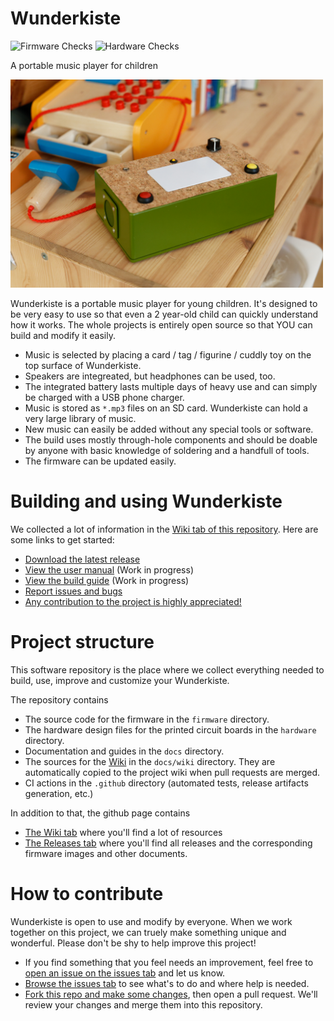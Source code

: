 # Wunderkiste

![Firmware Checks](https://github.com/TheSlowGrowth/Wunderkiste/workflows/Firmware%20Checks/badge.svg?branch=master)
![Hardware Checks](https://github.com/TheSlowGrowth/Wunderkiste/workflows/Hardware%20Checks/badge.svg?branch=master)

A portable music player for children

<a href="https://raw.githubusercontent.com/TheSlowGrowth/Wunderkiste/master/docs/images/photo_wunderkiste_title.jpg"><img src="https://raw.githubusercontent.com/TheSlowGrowth/Wunderkiste/master/docs/images/photo_wunderkiste_title.jpg" width="500"></a>

Wunderkiste is a portable music player for young children. It's designed to be very easy to use so that even a 2 year-old child can quickly understand how it works. The whole projects is entirely open source so that YOU can build and modify it easily.

- Music is selected by placing a card / tag / figurine / cuddly toy on the top surface of Wunderkiste.
- Speakers are integreated, but headphones can be used, too.
- The integrated battery lasts multiple days of heavy use and can simply be charged with a USB phone charger.
- Music is stored as `*.mp3` files on an SD card. Wunderkiste can hold a very large library of music.
- New music can easily be added without any special tools or software.
- The build uses mostly through-hole components and should be doable by anyone with basic knowledge of soldering and a handfull of tools.
- The firmware can be updated easily.

# Building and using Wunderkiste

We collected a lot of information in the [Wiki tab of this repository](https://github.com/TheSlowGrowth/Wunderkiste/wiki). Here are some links to get started:

- [Download the latest release](https://github.com/TheSlowGrowth/Wunderkiste/releases/latest)
- [View the user manual](https://github.com/TheSlowGrowth/Wunderkiste/wiki/3.-How-to-use) (Work in progress)
- [View the build guide](https://github.com/TheSlowGrowth/Wunderkiste/wiki/2.-How-to-build) (Work in progress)
- [Report issues and bugs](https://github.com/TheSlowGrowth/Wunderkiste/issues)
- [Any contribution to the project is highly appreciated!](https://github.com/TheSlowGrowth/Wunderkiste/wiki/5.-How-to-contribute-to-the-project)

# Project structure

This software repository is the place where we collect everything needed to build, use, improve and customize your Wunderkiste.

The repository contains
- The source code for the firmware in the `firmware` directory.
- The hardware design files for the printed circuit boards in the `hardware` directory.
- Documentation and guides in the `docs` directory.
- The sources for the [Wiki](https://github.com/TheSlowGrowth/Wunderkiste/wiki) in the `docs/wiki` directory. They are automatically copied to the project wiki when pull requests are merged.
- CI actions in the `.github` directory (automated tests, release artifacts generation, etc.)

In addition to that, the github page contains
- [The Wiki tab](https://github.com/TheSlowGrowth/Wunderkiste/wiki) where you'll find a lot of resources
- [The Releases tab](https://github.com/TheSlowGrowth/Wunderkiste/releases) where you'll find all releases and the corresponding firmware images and other documents.

# How to contribute

Wunderkiste is open to use and modify by everyone. When we work together on this project, we can truely make something unique and wonderful. Please don't be shy to help improve this project!

- If you find something that you feel needs an improvement, feel free to [open an issue on the issues tab](https://github.com/TheSlowGrowth/Wunderkiste/issues) and let us know.
- [Browse the issues tab](https://github.com/TheSlowGrowth/Wunderkiste/issues) to see what's to do and where help is needed.
- [Fork this repo and make some changes](https://guides.github.com/activities/forking/), then open a pull request. We'll review your changes and merge them into this repository.

